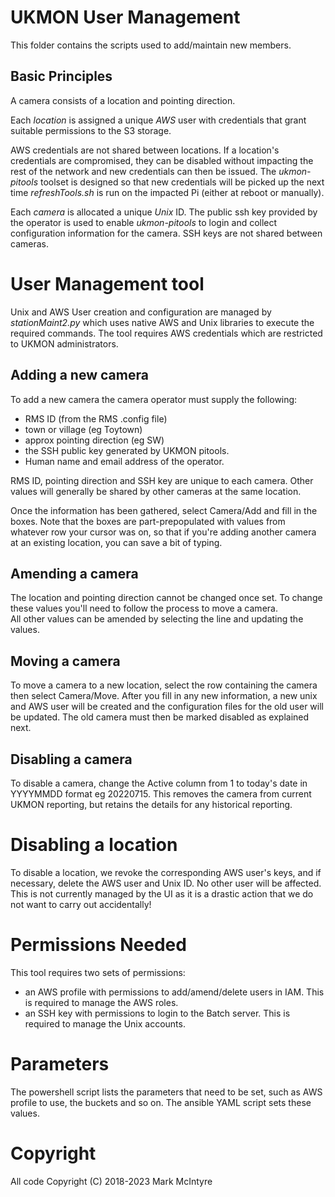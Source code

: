 # UKMON User Management

This folder contains the scripts used to add/maintain new members. 

## Basic Principles
A camera consists of a location and pointing direction. 

Each _location_ is assigned a unique *AWS* user with credentials that grant suitable permissions to the S3 storage. 

AWS credentials are not shared between locations. If a location's credentials are compromised, they can be disabled without impacting the rest of the network and new credentials can then be issued. The *ukmon-pitools* toolset is designed so that new credentials will be picked up the next time *refreshTools.sh* is run on the impacted Pi (either at reboot or manually).

Each _camera_ is allocated a unique *Unix* ID. The public ssh key provided by the operator is used to enable *ukmon-pitools* to login and collect configuration information for the camera. SSH keys are not shared between cameras. 


# User Management tool
Unix and AWS User creation and configuration are managed by *stationMaint2.py* which uses native AWS and Unix libraries to execute the required commands. The tool requires AWS credentials which are restricted to UKMON administrators. 

## Adding a new camera
To add a new camera the camera operator must supply the following:
* RMS ID (from the RMS .config file)
* town or village (eg Toytown)
* approx pointing direction (eg SW)
* the SSH public key generated by UKMON pitools.  
* Human name and email address of the operator. 

RMS ID, pointing direction and SSH key are unique to each camera. Other values will generally be shared
by other cameras at the same location. 

Once the information has been gathered, select Camera/Add and fill in the boxes. Note that the boxes are part-prepopulated with values from whatever row your cursor was on, so that if you're adding another camera at an existing location, you can save a bit of typing. 

## Amending a camera
The location and pointing direction cannot be changed once set. To change these values you'll need to follow the process to move a camera.  
All other values can be amended by selecting the line and updating the values. 

## Moving a camera
To move a camera to a new location, select the row containing the camera then select Camera/Move. After you fill in any new information, a new unix and AWS user will be created and the configuration files for the old user will be updated. The old camera must then be marked disabled as explained next. 

## Disabling a camera
To disable a camera, change the Active column from 1 to today's date in YYYYMMDD format eg 20220715. This removes the camera from current UKMON reporting, but retains the details for any historical reporting. 

# Disabling a location
To disable a location, we revoke the corresponding AWS user's keys, and if necessary, delete the AWS user and Unix ID. No other user will be affected. This is not currently managed by the UI as it is a drastic action that we do not want to carry out accidentally! 

# Permissions Needed
This tool requires two sets of permissions:  
* an AWS profile with permissions to add/amend/delete users in IAM. This is required to manage the AWS roles. 
* an SSH key with permissions to login to the Batch server.  This is required to manage the Unix accounts. 

# Parameters
The powershell script lists the parameters that need to be set, such as AWS profile to use, the buckets and so on. The ansible YAML script sets these values. 


# Copyright
All code Copyright (C) 2018-2023 Mark McIntyre